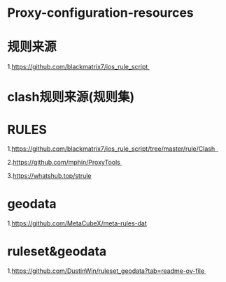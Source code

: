 # Proxy-configuration-resources 
# 规则来源
1.https://github.com/blackmatrix7/ios_rule_script 
# clash规则来源(规则集)
# RULES 
1.https://github.com/blackmatrix7/ios_rule_script/tree/master/rule/Clash  

2.https://github.com/mphin/ProxyTools 

3.https://whatshub.top/strule
# geodata
1.https://github.com/MetaCubeX/meta-rules-dat
# ruleset&geodata  
1.https://github.com/DustinWin/ruleset_geodata?tab=readme-ov-file 

